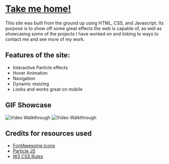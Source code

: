 # [Take me home!](https://jantongiovanni.github.io/)

This site was built from the ground up using HTML, CSS, and Javascript. Its purpose is to show off some great effects the web is capable of, as well as showcasing some of the projects I have worked on and linking to ways to contact me and see more of my work.

## Features of the site:

- Interactive Particle effects
- Hover Animation
- Navigation
- Dynamic resizing
- Looks and works great on mobile

## GIF Showcase
<img src= 'https://i.imgur.com/0VV7lkZ.gif' title='Video Walkthrough' width='' alt='Video Walkthrough' />

<img src= 'https://i.imgur.com/oSnH1Xj.gif' title='Video Walkthrough' width='' alt='Video Walkthrough' />



## Credits for resources used

- [FontAwesome Icons](https://fontawesome.com/icons?d=gallery&s=brands)
- [Particle JS](https://cdn.jsdelivr.net/npm/particles.js@2.0.0/particles.min.js)
- [W3 CSS Rules](https://www.w3schools.com/w3css/4/w3.css)